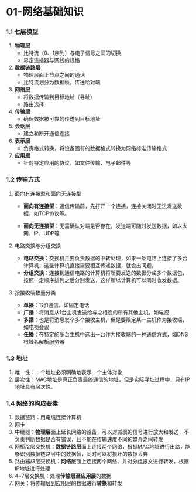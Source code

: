 # 01-网络基础知识

### 1.1 七层模型

1. **物理层**
   - 比特流（0、1序列）与电子信号之间的切换
   - 界定连接器与网线的规格
2. **数据链路层**
   - 物理层面上节点之间的通话
   - 比特流划分为数据帧，传送给对端
3. **网络层**
   - 将数据传输到目标地址（寻址）
   - 路由选择
4. **传输层**
   - 确保数据被可靠的传送到目标地址
5. **会话层**
   - 建立和断开通信连接
6. **表示层**
   - 负责格式转换，将设备固有的数据格式转换为网络标准传输格式
7. **应用层**
   - 针对特定应用的协议，如文件传输、电子邮件等

### 1.2 传输方式

1. 面向有连接型和面向无连接型

   - **面向有连接型**：通信传输前，先打开一个连接，连接关闭时无法发送数据，如TCP协议等。

   - **面向无连接型**：无需确认对端是否存在，发送端可随时发送数据，如以太网、IP、UDP等

2. 电路交换与分组交换
   - **电路交换**：交换机主要负责数据的中转处理，如果一条电路上连接了多台计算机，这些计算机直接需要相互传递数据，就会出问题。
   - **分组交换**：连接到通信电路的计算机将所要发送的数据分成多个数据包，按照一定顺序排列之后分别发送，这样所以计算机可以同时收发数据。
3. 按接收端数量分类
   -  **单播**：1对1通信，如固定电话
   - **广播**：将消息从1台主机发送给与之相连的所有其他主机，如电视
   - **多播**：也是将消息发个多个接收主机，但是要限定某一主机作为接收端，如电视会议
   - **任播**：在特定的多台主机中选出一台作为接收端的一种通信方式，如DNS根域名解析服务器

### 1.3 地址

1. 唯一性：一个地址必须明确地表示一个主体对象
2. 层次性：MAC地址是真正负责最终通信的地址，但是实际寻址过程中，只有IP地址具有层次性。

### 1.4 网络的构成要素

1. 数据链路：用电缆连接计算机
2. 网卡
3. 中继器：**物理层**面上延长网络的设备，可以对减弱的信号进行放大和发送，不负责判断数据是否有错误，且不能在传输速度不同的媒介之间转发
4. 网桥/2层交换机：**数据链路层**面上连接两个网络，根据MAC地址进行出路，能够识别数据链路层中的数据帧，同时可以将损坏的数据丢弃
5. 路由器/3层交换机：**网络层**面上连接两个网络、并对分组报文进行转发，根据IP地址进行处理
6. 4~7层交换机：处理**传输层至应用层**的数据
7. 网关：将传输层到应用层的数据进行**转换**和转发
